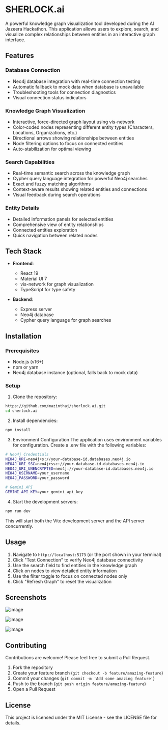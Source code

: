 # SHERLOCK.ai

A powerful knowledge graph visualization tool developed during the Al Jazeera Hackathon. This application allows users to explore, search, and visualize complex relationships between entities in an interactive graph interface.

## Features

### Database Connection
- Neo4j database integration with real-time connection testing
- Automatic fallback to mock data when database is unavailable
- Troubleshooting tools for connection diagnostics
- Visual connection status indicators

### Knowledge Graph Visualization
- Interactive, force-directed graph layout using vis-network
- Color-coded nodes representing different entity types (Characters, Locations, Organizations, etc.)
- Directional arrows showing relationships between entities
- Node filtering options to focus on connected entities
- Auto-stabilization for optimal viewing

### Search Capabilities
- Real-time semantic search across the knowledge graph
- Cypher query language integration for powerful Neo4j searches
- Exact and fuzzy matching algorithms
- Context-aware results showing related entities and connections
- Visual feedback during search operations

### Entity Details
- Detailed information panels for selected entities
- Comprehensive view of entity relationships
- Connected entities exploration
- Quick navigation between related nodes

## Tech Stack

- **Frontend**:
  - React 19
  - Material UI 7
  - vis-network for graph visualization
  - TypeScript for type safety

- **Backend**:
  - Express server
  - Neo4j database
  - Cypher query language for graph searches

## Installation

### Prerequisites
- Node.js (v16+)
- npm or yarn
- Neo4j database instance (optional, falls back to mock data)

### Setup

1. Clone the repository:
```bash
https://github.com/mazinthaj/sherlock.ai.git
cd sherlock.ai
```

2. Install dependencies:
```bash
npm install
```

3. Environment Configuration
The application uses environment variables for configuration. Create a .env file with the following variables:
```bash
# Neo4j Credentials
NEO4J_URI=neo4j+s://your-database-id.databases.neo4j.io
NEO4J_URI_SSC=neo4j+ssc://your-database-id.databases.neo4j.io
NEO4J_URI_UNENCRYPTED=neo4j://your-database-id.databases.neo4j.io
NEO4J_USERNAME=your_username
NEO4J_PASSWORD=your_password

# Gemini API
GEMINI_API_KEY=your_gemini_api_key
```

4. Start the development servers:
```bash
npm run dev
```

This will start both the Vite development server and the API server concurrently.

## Usage

1. Navigate to `http://localhost:5173` (or the port shown in your terminal)
2. Click "Test Connection" to verify Neo4j database connectivity
3. Use the search field to find entities in the knowledge graph
4. Click on nodes to view detailed entity information
5. Use the filter toggle to focus on connected nodes only
6. Click "Refresh Graph" to reset the visualization

## Screenshots

![image](https://github.com/user-attachments/assets/3aedda6a-d595-4754-806c-c30393908e4e)


![image](https://github.com/user-attachments/assets/8ccdc1c7-af3f-4766-982b-d745d4e4324b)


![image](https://github.com/user-attachments/assets/98cfa593-b236-4137-bb39-5a25116b07e8)



## Contributing

Contributions are welcome! Please feel free to submit a Pull Request.

1. Fork the repository
2. Create your feature branch (`git checkout -b feature/amazing-feature`)
3. Commit your changes (`git commit -m 'Add some amazing feature'`)
4. Push to the branch (`git push origin feature/amazing-feature`)
5. Open a Pull Request

## License

This project is licensed under the MIT License - see the LICENSE file for details.

